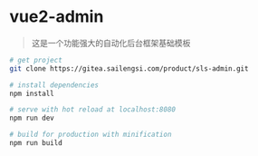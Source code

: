 # vue2-admin

> 这是一个功能强大的自动化后台框架基础模板


``` bash
# get project
git clone https://gitea.sailengsi.com/product/sls-admin.git

# install dependencies
npm install

# serve with hot reload at localhost:8080
npm run dev

# build for production with minification
npm run build
```
